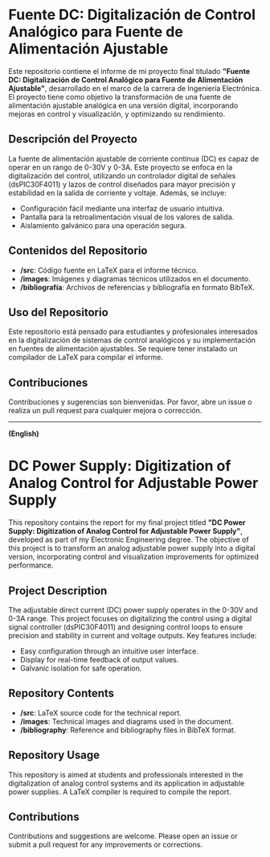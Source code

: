 # Fuente DC: Digitalización de Control Analógico para Fuente de Alimentación Ajustable

Este repositorio contiene el informe de mi proyecto final titulado **"Fuente DC: Digitalización de Control Analógico para Fuente de Alimentación Ajustable"**, desarrollado en el marco de la carrera de Ingeniería Electrónica. El proyecto tiene como objetivo la transformación de una fuente de alimentación ajustable analógica en una versión digital, incorporando mejoras en control y visualización, y optimizando su rendimiento.

## Descripción del Proyecto

La fuente de alimentación ajustable de corriente continua (DC) es capaz de operar en un rango de 0-30V y 0-3A. Este proyecto se enfoca en la digitalización del control, utilizando un controlador digital de señales (dsPIC30F4011) y lazos de control diseñados para mayor precisión y estabilidad en la salida de corriente y voltaje. Además, se incluye:

- Configuración fácil mediante una interfaz de usuario intuitiva.
- Pantalla para la retroalimentación visual de los valores de salida.
- Aislamiento galvánico para una operación segura.

## Contenidos del Repositorio

- **/src**: Código fuente en LaTeX para el informe técnico.
- **/images**: Imágenes y diagramas técnicos utilizados en el documento.
- **/bibliografía**: Archivos de referencias y bibliografía en formato BibTeX.

## Uso del Repositorio

Este repositorio está pensado para estudiantes y profesionales interesados en la digitalización de sistemas de control analógicos y su implementación en fuentes de alimentación ajustables. Se requiere tener instalado un compilador de LaTeX para compilar el informe.

## Contribuciones

Contribuciones y sugerencias son bienvenidas. Por favor, abre un issue o realiza un pull request para cualquier mejora o corrección.

---

**(English)**
# DC Power Supply: Digitization of Analog Control for Adjustable Power Supply

This repository contains the report for my final project titled **"DC Power Supply: Digitization of Analog Control for Adjustable Power Supply"**, developed as part of my Electronic Engineering degree. The objective of this project is to transform an analog adjustable power supply into a digital version, incorporating control and visualization improvements for optimized performance.

## Project Description

The adjustable direct current (DC) power supply operates in the 0-30V and 0-3A range. This project focuses on digitalizing the control using a digital signal controller (dsPIC30F4011) and designing control loops to ensure precision and stability in current and voltage outputs. Key features include:

- Easy configuration through an intuitive user interface.
- Display for real-time feedback of output values.
- Galvanic isolation for safe operation.

## Repository Contents

- **/src**: LaTeX source code for the technical report.
- **/images**: Technical images and diagrams used in the document.
- **/bibliography**: Reference and bibliography files in BibTeX format.

## Repository Usage

This repository is aimed at students and professionals interested in the digitalization of analog control systems and its application in adjustable power supplies. A LaTeX compiler is required to compile the report.

## Contributions

Contributions and suggestions are welcome. Please open an issue or submit a pull request for any improvements or corrections.
